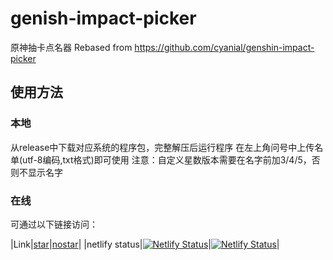 # genish-impact-picker
原神抽卡点名器
Rebased from https://github.com/cyanial/genshin-impact-picker

## 使用方法
### 本地
从release中下载对应系统的程序包，完整解压后运行程序
在左上角问号中上传名单(utf-8编码,txt格式)即可使用
注意：自定义星数版本需要在名字前加3/4/5，否则不显示名字

### 在线
可通过以下链接访问：


|Link|[star](genshin-picker.netlify.app)|[nostar](genshin-picker-nostar.netlify.app)|
|netlify status|[![Netlify Status](https://api.netlify.com/api/v1/badges/ffee3df0-a1d0-488a-b820-9bae737e4cf8/deploy-status)](https://app.netlify.com/sites/genshin-picker/deploys)|[![Netlify Status](https://api.netlify.com/api/v1/badges/6cd0fbc5-b04c-4798-840f-3ca6aa5e4855/deploy-status)](https://app.netlify.com/sites/genshin-picker-nostar/deploys)|
